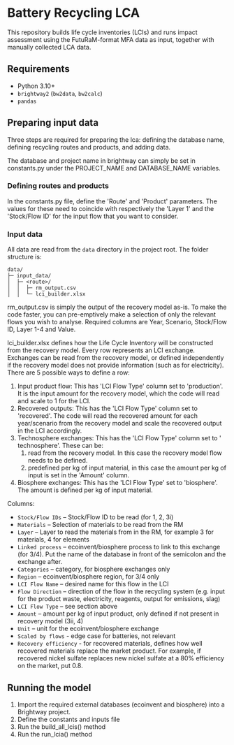 # Battery Recycling LCA

This repository builds life cycle inventories (LCIs) and runs impact assessment using the FutuRaM-format MFA data as input, together with manually collected LCA data.

## Requirements

- Python 3.10+
- `brightway2` (`bw2data`, `bw2calc`)
- `pandas`

## Preparing input data

Three steps are required for preparing the lca: defining the database name, defining recycling routes and products, and adding data.

The database and project name in brightway can simply be set in constants.py under the PROJECT_NAME and DATABASE_NAME variables.

### Defining routes and products

In the constants.py file, define the 'Route' and 'Product' parameters. The values for these need to coincide with respectively the 'Layer 1' and the 'Stock/Flow ID' for the input flow that you want to consider.

### Input data
All data are read from the `data` directory in the project root. The folder structure is:

```
data/
├─ input_data/
│  ├─ <route>/
│  │  ├─ rm_output.csv
│  │  └─ lci_builder.xlsx
```

rm_output.csv is simply the output of the recovery model as-is. To make the code faster, you can pre-emptively make a selection of only the relevant flows you wish to analyse. Required columns are Year, Scenario, Stock/Flow ID, Layer 1-4 and Value.

lci_builder.xlsx defines how the Life Cycle Inventory will be constructed from the recovery model. Every row represents an LCI exchange. Exchanges can be read from the recovery model, or defined independently if the recovery model does not provide information (such as for electricity). There are 5 possible ways to define a row:
1. Input product flow: This has 'LCI Flow Type' column set to 'production'. It is the input amount for the recovery model, which the code will read and scale to 1 for the LCI.
2. Recovered outputs: This has the 'LCI Flow Type'  column set to 'recovered'. The code will read the recovered amount for each year/scenario from the recovery model and scale the recovered output in the LCI accordingly.
3. Technosphere exchanges: This has the 'LCI Flow Type' column set to ' technosphere'. These can be:
   1. read from the recovery model. In this case the recovery model flow needs to be defined.
   2. predefined per kg of input material, in this case the amount per kg of input is set in the 'Amount' column. 
4. Biosphere exchanges: This has the 'LCI Flow Type' set to 'biosphere'. The amount is defined per kg of input material.

Columns:
- `Stock/Flow IDs` – Stock/Flow ID to be read (for 1, 2, 3i)
- `Materials` – Selection of materials to be read from the RM
- `Layer` – Layer to read the materials from in the RM, for example 3 for materials, 4 for elements
- `Linked process` – ecoinvent/biosphere process to link to this exchange (for 3/4). Put the name of the database in front of the semicolon and the exchange after.
- `Categories` – category, for biosphere exchanges only
- `Region` – ecoinvent/biosphere region, for 3/4 only 
- `LCI Flow Name` – desired name for this flow in the LCI
- `Flow Direction` – direction of the flow in the recycling system (e.g. input for the product waste, electricity, reagents, output for emissions, slag)
- `LCI Flow Type` – see section above
- `Amount` – amount per kg of input product, only defined if not present in recovery model (3ii, 4)
- `Unit` – unit for the ecoinvent/biosphere exchange
- `Scaled by flows` - edge case for batteries, not relevant
- `Recovery efficiency` - for recovered materials, defines how well recovered materials replace the market product. For example, if recovered nickel sulfate replaces new nickel sulfate at a 80% efficiency on the market, put 0.8.

## Running the model

1. Import the required external databases (ecoinvent and biosphere) into a Brightway project.
2. Define the constants and inputs file
3. Run the build_all_lcis() method
4. Run the run_lcia() method